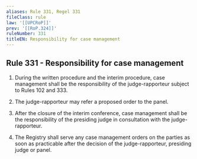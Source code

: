 ```yaml
---
aliases: Rule 331, Regel 331
fileClass: rule
law: '[[UPCRoP]]'
prev: '[[RoP.324]]'
ruleNumber: 331
titleEN: Responsibility for case management
---
```


## Rule 331 - Responsibility for case management

1. During the written procedure and the interim procedure, case management shall be the responsibility of the judge-rapporteur subject to Rules 102 and 333.  

2. The judge-rapporteur may refer a proposed order to the panel.  

3. After the closure of the interim conference, case management shall be the responsibility of the presiding judge in consultation with the judge-rapporteur.  

4. The Registry shall serve any case management orders on the parties as soon as practicable after the decision of the judge-rapporteur, presiding judge or panel.